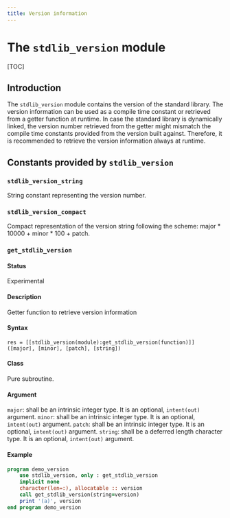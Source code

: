 ```yaml
---
title: Version information
---
```


# The `stdlib_version` module

[TOC]

## Introduction

The `stdlib_version` module contains the version of the standard library.
The version information can be used as a compile time constant or retrieved from a getter function at runtime.
In case the standard library is dynamically linked, the version number retrieved from the getter might mismatch the compile time constants provided from the version built against.
Therefore, it is recommended to retrieve the version information always at runtime.


## Constants provided by `stdlib_version`

### `stdlib_version_string`

String constant representing the version number.

### `stdlib_version_compact`

Compact representation of the version string following the scheme:
major * 10000 + minor * 100 + patch.


### `get_stdlib_version`

#### Status

Experimental

#### Description

Getter function to retrieve version information

#### Syntax

`res = [[stdlib_version(module):get_stdlib_version(function)]] ([major], [minor], [patch], [string])`

#### Class

Pure subroutine.

#### Argument

`major`: shall be an intrinsic integer type. It is an optional, `intent(out)` argument.
`minor`: shall be an intrinsic integer type. It is an optional, `intent(out)` argument.
`patch`: shall be an intrinsic integer type. It is an optional, `intent(out)` argument.
`string`: shall be a deferred length character type. It is an optional, `intent(out)` argument.

#### Example

```fortran
program demo_version
    use stdlib_version, only : get_stdlib_version
    implicit none
    character(len=:), allocatable :: version
    call get_stdlib_version(string=version)
    print '(a)', version
end program demo_version
``` 
